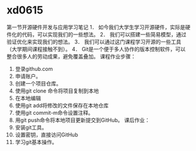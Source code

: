
# xd0615
第一节开源硬件开发与应用学习笔记
1．	如今我们大学生学习开源硬件，实际是硬件化的代码，可以实现我们的一些想法。
2．	我们可以搭建一些简易模型，通过验证优化来实现我们的想法。
3．	我们可以通过这门课程学习开源的一些工具（大学期间课程接触不到）。
4．	Git是一个便于多人协作的版本控制软件，可以整合很多人的劳动成果，避免覆盖叠加。
课程作业步骤：
1.	登录github.com
2.	申请账户。
3.	创建一个项目仓库。
4.	使用git clone 命令将项目复制到本地
5.	在本地编辑
6.	使用git add将修改的文件保存在本地仓库
7.	使用git commit-m命令设置注释。
8.	用git push命令将本地项目更新提交到GitHub。
课后作业：
1.	安装git工具。
2.	设置密钥，直接访问GitHub
3.	学习git基本操作。 







